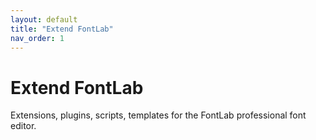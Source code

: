 ```yaml
---
layout: default
title: "Extend FontLab"
nav_order: 1
---
```


# Extend FontLab

Extensions, plugins, scripts, templates for the FontLab professional font editor.

